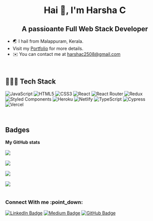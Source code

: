 <h1 align="center">Hai 👋, I'm Harsha C</h1>
<h2 align="center">A passioante Full Web Stack Developer</h2>
<ul>
  <li> 🌏 I hail from Malappuram, Kerala.</li>
  <li> Visit my <a href="https://portfolio-eosin-two-67.vercel.app/">Portfolio</a> for more details.</li>
  <li> ✉️ You can contact me at <a href="mailto:harshac2508@gmail.com">harshac2508@gmail.com</a></li>
</ul> 
</br>

<h2>👨🏻‍💻 Tech Stack</h2>

![JavaScript](https://img.shields.io/badge/javascript-%23323330.svg?style=for-the-badge&logo=javascript&logoColor=%23F7DF1E) ![HTML5](https://img.shields.io/badge/html5-%23E34F26.svg?style=for-the-badge&logo=html5&logoColor=white) ![CSS3](https://img.shields.io/badge/CSS3-%23007ACC.svg?style=for-the-badge&logo=CSS3&logoColor=white)  ![React](https://img.shields.io/badge/react-%2320232a.svg?style=for-the-badge&logo=react&logoColor=%2361DAFB) ![React Router](https://img.shields.io/badge/React_Router-CA4245?style=for-the-badge&logo=react-router&logoColor=white) ![Redux](https://img.shields.io/badge/redux-%23593d88.svg?style=for-the-badge&logo=redux&logoColor=white) ![Styled Components](https://img.shields.io/badge/styled--components-DB7093?style=for-the-badge&logo=styled-components&logoColor=white) ![Heroku](https://img.shields.io/badge/heroku-%23430098.svg?style=for-the-badge&logo=heroku&logoColor=white) ![Netlify](https://img.shields.io/badge/netlify-%23000000.svg?style=for-the-badge&logo=netlify&logoColor=#00C7B7) ![TypeScript](https://img.shields.io/badge/typescript-%23007ACC.svg?style=for-the-badge&logo=typescript&logoColor=white)
![Cypress](https://img.shields.io/badge/Cypress-23272c?style=for-the-badge&logo=Cypress&logoColor=white)
![Vercel](https://img.shields.io/badge/Vercel-000000?style=for-the-badge&logo=Vercel&logoColor=white)

</br>

<h2>Badges</h2>

<b>My GitHub stats</b> </br> </br>
<a href="https://github.com/Harsha-C2508"> <img src="https://github-readme-stats.vercel.app/api?username=Harsha-C2508&show_icons=true&hide=&count_private=true&title_color=0891b2&text_color=ffffff&icon_color=0891b2&bg_color=000000&hide_border=true&show_icons=true%22%20alt=%22Navedphysicist%27s%20GitHub%20stats"/></a> </br> </br>
<a href="https://github.com/Harsha-C2508"> <img src="https://github-readme-streak-stats.herokuapp.com/?user=Harsha-C2508&stroke=ffffff&background=000000&ring=0891b2&fire=0891b2&currStreakNum=ffffff&currStreakLabel=0891b2&sideNums=ffffff&sideLabels=ffffff&dates=ffffff&hide_border=true"/></a> </br> </br>
<a href="https://github.com/Harsha-C2508"> <img src="https://activity-graph.herokuapp.com/graph?username=Harsha-C2508&bg_color=000000&color=ffffff&line=0891b2&point=ffffff&area_color=000000&area=true&hide_border=true&custom_title=GitHub%20Commits%20Graph%22%20alt=%22GitHub%20Commits%20Graph"/></a> </br> </br>
<a href="https://github.com/Harsha-C2508"> <img src="https://github-readme-stats.vercel.app/api/top-langs/?username=Harsha-C2508&langs_count=10&title_color=0891b2&text_color=ffffff&icon_color=0891b2&bg_color=000000&hide_border=true&locale=en&custom_title=Top%20%Languages"/></a> </br> </br>

<h3>Connect With me :point_down:</h3>

[![LinkedIn Badge](https://img.shields.io/badge/LinkedIn--informational?style=flat&logo=linkedin&logoColor=lightblue&color=crimson)](https://github.com/Harsha-C2508)
[![Medium Badge](https://img.shields.io/badge/Medium--informational?style=flat&logo=medium&logoColor=white&color=yellow)](https://medium.com/@harshac2508)
[![GitHub Badge](https://img.shields.io/badge/GitHub--informational?style=flat&logo=github&logoColor=white&color=blue)](https://github.com/Harsha-C2508)
